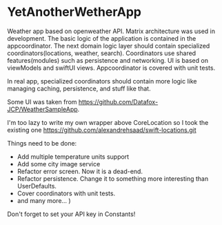 # YetAnotherWetherApp

Weather app based on openweather API.
Matrix architecture was used in development.
The basic logic of the application is contained in the appcoordinator. The next domain logic layer should contain specialized coordinators(locations, weather, search). Coordinators use shared features(modules) such as persistence and networking.
UI is based on viewModels and swiftUI views.
Appcoordinator is covered with unit tests.

In real app, specialized coordinators should contain more logic like managing caching, persistence, and stuff like that.

Some UI was taken from https://github.com/Datafox-JCP/WeatherSampleApp.

I'm too lazy to write my own wrapper above CoreLocation so I took the existing one https://github.com/alexandrehsaad/swift-locations.git

Things need to be done:
 - Add multiple temperature units support
 - Add some city image service
 - Refactor error screen. Now it is a dead-end.
 - Refactor persistence. Change it to something more interesting than UserDefaults.
 - Cover coordinators with unit tests.
 - and many more... )

Don't forget to set your API key in Constants!
